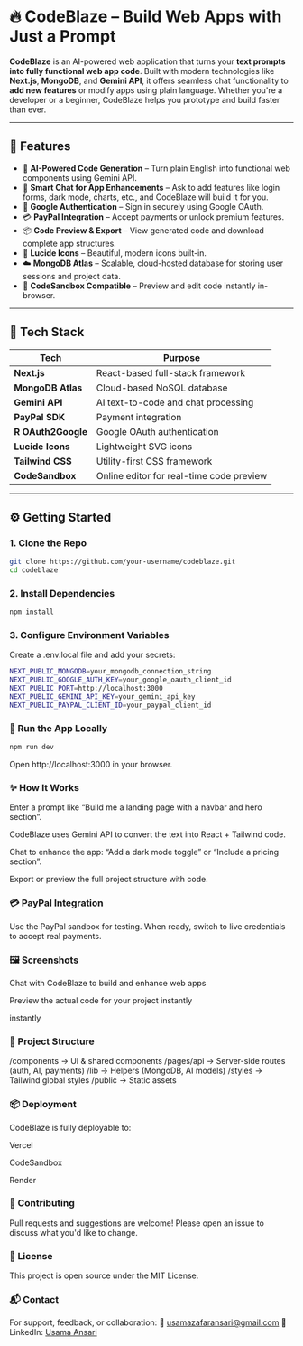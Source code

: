 # 🔥 CodeBlaze – Build Web Apps with Just a Prompt

**CodeBlaze** is an AI-powered web application that turns your **text prompts into fully functional web app code**. Built with modern technologies like **Next.js**, **MongoDB**, and **Gemini API**, it offers seamless chat functionality to **add new features** or modify apps using plain language. Whether you're a developer or a beginner, CodeBlaze helps you prototype and build faster than ever.

---

## 🚀 Features

- 🧠 **AI-Powered Code Generation** – Turn plain English into functional web components using Gemini API.
- 💬 **Smart Chat for App Enhancements** – Ask to add features like login forms, dark mode, charts, etc., and CodeBlaze will build it for you.
- 🔐 **Google Authentication** – Sign in securely using Google OAuth.
- 💳 **PayPal Integration** – Accept payments or unlock premium features.
- 📦 **Code Preview & Export** – View generated code and download complete app structures.
- 🧭 **Lucide Icons** – Beautiful, modern icons built-in.
- ☁️ **MongoDB Atlas** – Scalable, cloud-hosted database for storing user sessions and project data.
- 🧪 **CodeSandbox Compatible** – Preview and edit code instantly in-browser.

---

## 🧰 Tech Stack

| Tech               | Purpose                                  |
| ------------------ | ---------------------------------------- |
| **Next.js**        | React-based full-stack framework         |
| **MongoDB Atlas**  | Cloud-based NoSQL database               |
| **Gemini API**     | AI text-to-code and chat processing      |
| **PayPal SDK**     | Payment integration                      |
| **R OAuth2Google** | Google OAuth authentication              |
| **Lucide Icons**   | Lightweight SVG icons                    |
| **Tailwind CSS**   | Utility-first CSS framework              |
| **CodeSandbox**    | Online editor for real-time code preview |

---

## ⚙️ Getting Started

### 1. Clone the Repo

```bash
git clone https://github.com/your-username/codeblaze.git
cd codeblaze
```

### 2. Install Dependencies

```bash
npm install
```

### 3. Configure Environment Variables

Create a .env.local file and add your secrets:

```bash
NEXT_PUBLIC_MONGODB=your_mongodb_connection_string
NEXT_PUBLIC_GOOGLE_AUTH_KEY=your_google_oauth_client_id
NEXT_PUBLIC_PORT=http://localhost:3000
NEXT_PUBLIC_GEMINI_API_KEY=your_gemini_api_key
NEXT_PUBLIC_PAYPAL_CLIENT_ID=your_paypal_client_id
```

### 🧪 Run the App Locally

```bash
npm run dev
```

Open http://localhost:3000 in your browser.

### ✨ How It Works

Enter a prompt like “Build me a landing page with a navbar and hero section”.

CodeBlaze uses Gemini API to convert the text into React + Tailwind code.

Chat to enhance the app: “Add a dark mode toggle” or “Include a pricing section”.

Export or preview the full project structure with code.

### 💳 PayPal Integration

Use the PayPal sandbox for testing. When ready, switch to live credentials to accept real payments.

### 🖼️ Screenshots

Chat with CodeBlaze to build and enhance web apps

Preview the actual code for your project instantly

instantly

### 📁 Project Structure

/components → UI & shared components
/pages/api → Server-side routes (auth, AI, payments)
/lib → Helpers (MongoDB, AI models)
/styles → Tailwind global styles
/public → Static assets

### 📦 Deployment

CodeBlaze is fully deployable to:

Vercel

CodeSandbox

Render

### 🙌 Contributing

Pull requests and suggestions are welcome! Please open an issue to discuss what you'd like to change.

### 📄 License

This project is open source under the MIT License.

### 📬 Contact

For support, feedback, or collaboration:
📧 usamazafaransari@gmail.com
💼 LinkedIn: [Usama Ansari]

[Usama Ansari]: https://www.linkedin.com/in/usama-ansari-4b845072/
